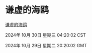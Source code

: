 # 谦虚的海鸥
[谦虚的海鸥](http://219.139.197.74:56308/qxdho/course/base/hotlink/index.php)

2024年 10月 30日 星期三 04:20:02 CST

2024年 10月 29日 星期二 20:20:02 GMT
